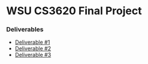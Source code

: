 # WSU CS3620 Final Project

### Deliverables

- [Deliverable #1](DELIVERABLE_1.md)
- [Deliverable #2](DELIVERABLE_2.md)
- [Deliverable #3](DELIVERABLE_3.md)
